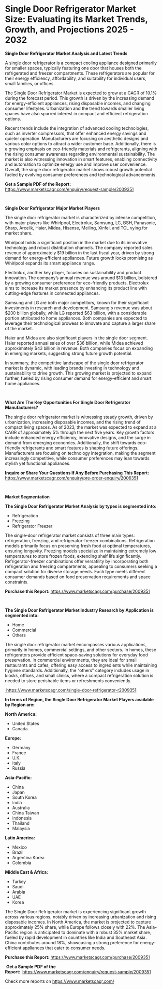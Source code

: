 <p><h1>Single Door Refrigerator Market Size: Evaluating its Market Trends, Growth, and Projections 2025 - 2032</h1></p><p><strong>Single Door Refrigerator Market Analysis and Latest Trends</strong></p>
<p><p>A single door refrigerator is a compact cooling appliance designed primarily for smaller spaces, typically featuring one door that houses both the refrigerated and freezer compartments. These refrigerators are popular for their energy efficiency, affordability, and suitability for individual users, small families, or offices.</p><p>The Single Door Refrigerator Market is expected to grow at a CAGR of 10.1% during the forecast period. This growth is driven by the increasing demand for energy-efficient appliances, rising disposable incomes, and changing consumer lifestyles. Urbanization and the trend towards smaller living spaces have also spurred interest in compact and efficient refrigeration options.</p><p>Recent trends include the integration of advanced cooling technologies, such as inverter compressors, that offer enhanced energy savings and quieter operation. Manufacturers are focusing on aesthetic designs and various color options to attract a wider customer base. Additionally, there is a growing emphasis on eco-friendly materials and refrigerants, aligning with the rising consumer awareness regarding environmental sustainability. The market is also witnessing innovation in smart features, enabling connectivity and automation to optimize energy use and improve user convenience. Overall, the single door refrigerator market shows robust growth potential fueled by evolving consumer preferences and technological advancements.</p></p>
<p><strong>Get a Sample PDF of the Report:&nbsp;</strong> <a href="https://www.marketscagr.com/enquiry/request-sample/2009351?utm_campaign=2241&utm_medium=2&utm_source=Github&utm_content=ia&utm_term=08022025&utm_id=single-door-refrigerator">https://www.marketscagr.com/enquiry/request-sample/2009351</a></p>
<p>&nbsp;</p>
<p><strong>Single Door Refrigerator Major Market Players</strong></p>
<p><p>The single door refrigerator market is characterized by intense competition, with major players like Whirlpool, Electrolux, Samsung, LG, BSH, Panasonic, Sharp, Arcelik, Haier, Midea, Hisense, Meiling, Xinfei, and TCL vying for market share.</p><p>Whirlpool holds a significant position in the market due to its innovative technology and robust distribution channels. The company reported sales revenue of approximately $19 billion in the last fiscal year, driven by strong demand for energy-efficient appliances. Future growth looks promising as Whirlpool expands its smart appliance range.</p><p>Electrolux, another key player, focuses on sustainability and product innovation. The company’s annual revenue was around $13 billion, bolstered by a growing consumer preference for eco-friendly products. Electrolux aims to increase its market presence by enhancing its product line with cutting-edge features in connected appliances.</p><p>Samsung and LG are both major competitors, known for their significant investments in research and development. Samsung's revenue was about $200 billion globally, while LG reported $63 billion, with a considerable portion attributed to home appliances. Both companies are expected to leverage their technological prowess to innovate and capture a larger share of the market.</p><p>Haier and Midea are also significant players in the single door segment. Haier reported annual sales of over $36 billion, while Midea achieved approximately $43 billion in revenue. Both companies focus on expanding in emerging markets, suggesting strong future growth potential.</p><p>In summary, the competitive landscape of the single door refrigerator market is dynamic, with leading brands investing in technology and sustainability to drive growth. This growing market is projected to expand further, fueled by rising consumer demand for energy-efficient and smart home appliances.</p></p>
<p>&nbsp;</p>
<p><strong>What Are The Key Opportunities For Single Door Refrigerator Manufacturers?</strong></p>
<p><p>The single door refrigerator market is witnessing steady growth, driven by urbanization, increasing disposable incomes, and the rising trend of compact living spaces. As of 2023, the market was expected to expand at a CAGR of approximately 5% through the next five years. Key growth factors include enhanced energy efficiency, innovative designs, and the surge in demand from emerging economies. Additionally, the shift towards eco-friendly refrigerants and smart features is shaping future offerings. Manufacturers are focusing on technology integration, making the segment increasingly competitive, while consumer preferences may lean towards stylish yet functional appliances.</p></p>
<p><strong>Inquire or Share Your Questions If Any Before Purchasing This Report:</strong> <a href="https://www.marketscagr.com/enquiry/pre-order-enquiry/2009351?utm_campaign=2241&utm_medium=2&utm_source=Github&utm_content=ia&utm_term=08022025&utm_id=single-door-refrigerator">https://www.marketscagr.com/enquiry/pre-order-enquiry/2009351</a></p>
<p>&nbsp;</p>
<p><strong>Market Segmentation</strong></p>
<p><strong>The Single Door Refrigerator Market Analysis by types is segmented into:</strong></p>
<p><ul><li>Refrigeration</li><li>Freezing</li><li>Refrigerator Freezer</li></ul></p>
<p><p>The single-door refrigerator market consists of three main types: refrigeration, freezing, and refrigerator-freezer combinations. Refrigeration models primarily focus on preserving fresh food at optimal temperatures, ensuring longevity. Freezing models specialize in maintaining extremely low temperatures to store frozen foods, extending shelf life significantly. Refrigerator-freezer combinations offer versatility by incorporating both refrigeration and freezing compartments, appealing to consumers seeking a compact solution for diverse storage needs. Each type meets different consumer demands based on food preservation requirements and space constraints.</p></p>
<p><strong>Purchase this Report:&nbsp;</strong><a href="https://www.marketscagr.com/purchase/2009351?utm_campaign=2241&utm_medium=2&utm_source=Github&utm_content=ia&utm_term=08022025&utm_id=single-door-refrigerator">https://www.marketscagr.com/purchase/2009351</a></p>
<p>&nbsp;</p>
<p><strong>The Single Door Refrigerator Market Industry Research by Application is segmented into:</strong></p>
<p><ul><li>Home</li><li>Commercial</li><li>Others</li></ul></p>
<p><p>The single door refrigerator market encompasses various applications, primarily in homes, commercial settings, and other sectors. In homes, these refrigerators provide efficient space-saving solutions for everyday food preservation. In commercial environments, they are ideal for small restaurants and cafes, offering easy access to ingredients while maintaining hygiene standards. Additionally, the "others" category includes usage in kiosks, offices, and small clinics, where a compact refrigeration solution is needed to store perishable items or refreshments conveniently.</p></p>
<p><a href="https://www.marketscagr.com/single-door-refrigerator-r2009351?utm_campaign=2241&utm_medium=2&utm_source=Github&utm_content=ia&utm_term=08022025&utm_id=single-door-refrigerator">&nbsp;https://www.marketscagr.com/single-door-refrigerator-r2009351</a></p>
<p><strong>In terms of Region, the Single Door Refrigerator Market Players available by Region are:</strong></p>
<p>
    <p> <strong> North America: </strong>
        <ul>
            <li>United States</li>
            <li>Canada</li>
        </ul>
        </p> 
    <p> <strong> Europe: </strong>
        <ul>
            <li>Germany</li>
            <li>France</li>
            <li>U.K.</li>
            <li>Italy</li>
            <li>Russia</li>
        </ul>
        </p> 
    <p> <strong> Asia-Pacific: </strong>
        <ul>
            <li>China</li>
            <li>Japan</li>
            <li>South Korea</li>
            <li>India</li>
            <li>Australia</li>
            <li>China Taiwan</li>
            <li>Indonesia</li>
            <li>Thailand</li>
            <li>Malaysia</li>
        </ul>
        </p> 
    <p> <strong> Latin America: </strong>
        <ul>
            <li>Mexico</li>
            <li>Brazil</li>
            <li>Argentina Korea</li>
            <li>Colombia</li>
        </ul>
        </p> 
    <p> <strong> Middle East & Africa: </strong>
        <ul>
            <li>Turkey</li>
            <li>Saudi</li>
            <li>Arabia</li>
            <li>UAE</li>
            <li>Korea</li>
        </ul>
    </p>
    </p>
<p><p>The Single Door Refrigerator market is experiencing significant growth across various regions, notably driven by increasing urbanization and rising disposable incomes. In North America, the market is projected to capture approximately 25% share, while Europe follows closely with 22%. The Asia-Pacific region is anticipated to dominate with a robust 35% market share, fueled by rapid development in countries like India and Southeast Asia. China contributes around 18%, showcasing a strong preference for energy-efficient appliances that cater to consumer needs.</p></p>
<p><strong>Purchase this Report: </strong><a href="https://www.marketscagr.com/purchase/2009351?utm_campaign=2241&utm_medium=2&utm_source=Github&utm_content=ia&utm_term=08022025&utm_id=single-door-refrigerator">https://www.marketscagr.com/purchase/2009351</a></p>
<p>&nbsp;<strong>Get a Sample PDF of the Report:&nbsp;&nbsp;</strong><a href="https://www.marketscagr.com/enquiry/request-sample/2009351?utm_campaign=2241&utm_medium=2&utm_source=Github&utm_content=ia&utm_term=08022025&utm_id=single-door-refrigerator">https://www.marketscagr.com/enquiry/request-sample/2009351</a></p>
<p><strong></strong></p>
<p>Check more reports on <a href="https://www.marketscagr.com/?utm_campaign=2241&utm_medium=2&utm_source=Github&utm_content=ia&utm_term=08022025&utm_id=single-door-refrigerator">https://www.marketscagr.com/</a></p>